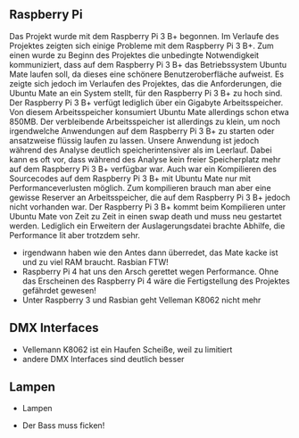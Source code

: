 ## Raspberry Pi
Das Projekt wurde mit dem Raspberry Pi 3 B+ begonnen. Im Verlaufe des Projektes zeigten sich einige Probleme mit dem Raspberry Pi 3 B+. 
Zum einen wurde zu Beginn des Projektes die unbedingte Notwendigkeit kommuniziert, dass auf dem Raspberry Pi 3 B+ das Betriebssystem Ubuntu Mate laufen soll, da dieses eine schönere Benutzeroberfläche aufweist. Es zeigte sich jedoch im Verlaufen des Projektes, das die Anforderungen, die Ubuntu Mate an ein System stellt, für den Raspberry Pi 3 B+ zu hoch sind. Der Raspberry Pi 3 B+ verfügt lediglich über ein Gigabyte Arbeitsspeicher. Von diesem Arbeitsspeicher konsumiert Ubuntu Mate allerdings schon etwa 850MB. Der verbleibende Arbeitsspeicher ist allerdings zu klein, um noch irgendwelche Anwendungen auf dem Raspberry Pi 3 B+ zu starten oder ansatzweise flüssig laufen zu lassen. Unsere Anwendung ist jedoch während des Analyse deutlich speicherintensiver als im Leerlauf. Dabei kann es oft vor, dass während des Analyse kein freier Speicherplatz mehr auf dem Raspberry Pi 3 B+ verfügbar war. Auch war ein Kompilieren des Sourcecodes auf dem Raspberry Pi 3 B+ mit Ubuntu Mate nur mit Performanceverlusten möglich. Zum kompilieren brauch man aber eine gewisse Reserver an Arbeitsspeicher, die auf dem Raspberry Pi 3 B+ jedoch nicht vorhanden war. Der Raspberry Pi 3 B+ kommt beim Kompilieren unter Ubuntu Mate von Zeit zu Zeit in einen swap death und muss neu gestartet werden. Lediglich ein Erweitern der Auslagerungsdatei brachte Abhilfe, die Performance lit aber trotzdem sehr.


- irgendwann haben wie den Antes dann überredet, das Mate kacke ist und zu viel RAM braucht. Rasbian FTW!
- Raspberry Pi 4 hat uns den Arsch gerettet wegen Performance.
Ohne das Erscheinen des Raspberry Pi 4 wäre die Fertigstellung des Projektes gefährdet gewesen!
- Unter Raspberry 3 und Rasbian geht Velleman K8062 nicht mehr

## DMX Interfaces
- Vellemann K8062 ist ein Haufen Scheiße, weil zu limitiert
- andere DMX Interfaces sind deutlich besser

## Lampen
- Lampen

- Der Bass muss ficken!